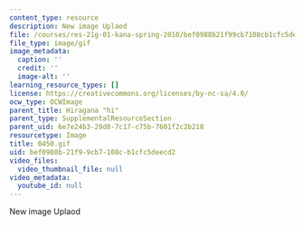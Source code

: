 ```yaml
---
content_type: resource
description: New image Uplaod
file: /courses/res-21g-01-kana-spring-2010/bef0988b21f99cb7108cb1cfc5deecd2_0450.gif
file_type: image/gif
image_metadata:
  caption: ''
  credit: ''
  image-alt: ''
learning_resource_types: []
license: https://creativecommons.org/licenses/by-nc-sa/4.0/
ocw_type: OCWImage
parent_title: Hiragana "hi"
parent_type: SupplementalResourceSection
parent_uid: 6e7e24b3-29d8-7c17-c75b-7601f2c2b218
resourcetype: Image
title: 0450.gif
uid: bef0988b-21f9-9cb7-108c-b1cfc5deecd2
video_files:
  video_thumbnail_file: null
video_metadata:
  youtube_id: null
---
```

New image Uplaod